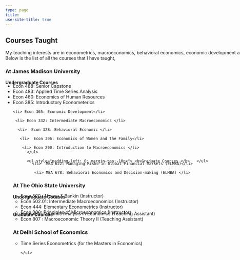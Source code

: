 ```yaml
---
type: page
title:
use-site-title: true
---
```


<style>

.content {width: 940px }


/* Smartphones (portrait and landscape) ----------- */
@media only screen 
and (min-device-width : 320px) 
and (max-device-width : 480px) {
/* Styles */

.content {width :300px;  !important;}

}

/* Create two unequal columns that floats next to each other */
.column {
  float: left;
  padding: 20px;
}




.left {
  width: 45%;
}

.right {
  width: 55%;
}

/* Clear floats after the columns */
.row:after {
  content: "";
  display: table;
  clear: both;
}



</style>
<div class="content">


 <h2>Courses Taught</h2>

<p  style="text-align: justify; word-spacing: inter-word;"> My teaching interests are in econometrics, macroeconomics, behavioral economics, economic development and household decision-making. Below is the list of all the courses that I have taught, </p> 


 <h3> At James Madison University </h3>

 <ul style="padding-left: 0"> <b>Undergraduate Courses </b> </ul>
<ul style="margin-top:-20px">

 <li>Econ 488: Senior Capstone	   </li>

 <li> Econ 483: Applied Time Series Analysis </li>


  <li> Econ 460: Economics of Human Resources  </li>

   <li> Econ 385: Introductory Econometerics </li>

    <li> Econ 365: Economic Development</li>

	 <li> Econ 332: Intermediate Macroeconomics </li>

	  <li>  Econ 328: Behavioral Economic </li>

	   <li>  Econ 306: Economics of Women and the Family</li>

	    <li> Econ 200: Introduction to Macroeconomics </li>
		  </ul>

		  <ul style="padding-left: 0; margin-top:-10px"> <b>Graduate Courses </b>   </ul>	
<ul style="margin-top:-20px">

		 <li>  MBA 622: Managing Risks in Global Financial Markets (ELMBA)</li>

		  <li> MBA 678: Behavioral Economics and Decision-making (ELMBA) </li>

</ul>


  <h3> At The Ohio State University </h3>
 <ul style="padding-left: 0"> <b>Undergraduate Courses </b> </ul>
<ul style="margin-top:-20px">
    <li> Econ 520 : Money & Bankin (Instructor) </li>
  <li> Econ 502.01: Intermediate Macroeconomics (Instructor) </li>
  <li> Econ 444: Elementary Econometrics (Instructor) </li>
  <li> Econ 200: Principles of Microeconomics (Instructor) </li>
  </ul>


<ul style="padding-left: 0; margin-top:-10px"> <b>Graduate Courses </b>   </ul>	
<ul style="margin-top:-20px">
    <li> Econ 701 : Dynamic Analysis in Economics (Teaching Assistant) </li>
	<li> Econ 807 : Macroeconomic Theory II (Teaching Assistant) </li>
</ul>


  
  <h3> At Delhi School of Economics </h3>
   <ul>
  <li> Time Series Econometrics (for the Masters in Economics) </li>
  
    </ul>

</div>